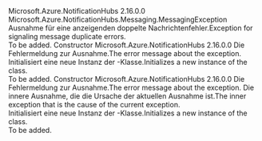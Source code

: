 <Type Name="DuplicateMessageException" FullName="Microsoft.Azure.NotificationHubs.Messaging.DuplicateMessageException">
  <TypeSignature Language="C#" Value="public sealed class DuplicateMessageException : Microsoft.Azure.NotificationHubs.Messaging.MessagingException" />
  <TypeSignature Language="ILAsm" Value=".class public auto ansi serializable sealed beforefieldinit DuplicateMessageException extends Microsoft.Azure.NotificationHubs.Messaging.MessagingException" />
  <TypeSignature Language="DocId" Value="T:Microsoft.Azure.NotificationHubs.Messaging.DuplicateMessageException" />
  <TypeSignature Language="VB.NET" Value="Public NotInheritable Class DuplicateMessageException&#xA;Inherits MessagingException" />
  <TypeSignature Language="F#" Value="type DuplicateMessageException = class&#xA;    inherit MessagingException" />
  <AssemblyInfo>
    <AssemblyName>Microsoft.Azure.NotificationHubs</AssemblyName>
    <AssemblyVersion>2.16.0.0</AssemblyVersion>
  </AssemblyInfo>
  <Base>
    <BaseTypeName>Microsoft.Azure.NotificationHubs.Messaging.MessagingException</BaseTypeName>
  </Base>
  <Interfaces />
  <Docs>
    <summary><span data-ttu-id="aadf0-101">Ausnahme für eine anzeigenden doppelte Nachrichtenfehler.</span><span class="sxs-lookup"><span data-stu-id="aadf0-101">Exception for signaling message duplicate errors.</span></span></summary>
    <remarks>To be added.</remarks>
  </Docs>
  <Members>
    <Member MemberName=".ctor">
      <MemberSignature Language="C#" Value="public DuplicateMessageException (string message);" />
      <MemberSignature Language="ILAsm" Value=".method public hidebysig specialname rtspecialname instance void .ctor(string message) cil managed" />
      <MemberSignature Language="DocId" Value="M:Microsoft.Azure.NotificationHubs.Messaging.DuplicateMessageException.#ctor(System.String)" />
      <MemberSignature Language="VB.NET" Value="Public Sub New (message As String)" />
      <MemberSignature Language="F#" Value="new Microsoft.Azure.NotificationHubs.Messaging.DuplicateMessageException : string -&gt; Microsoft.Azure.NotificationHubs.Messaging.DuplicateMessageException" Usage="new Microsoft.Azure.NotificationHubs.Messaging.DuplicateMessageException message" />
      <MemberType>Constructor</MemberType>
      <AssemblyInfo>
        <AssemblyName>Microsoft.Azure.NotificationHubs</AssemblyName>
        <AssemblyVersion>2.16.0.0</AssemblyVersion>
      </AssemblyInfo>
      <Parameters>
        <Parameter Name="message" Type="System.String" />
      </Parameters>
      <Docs>
        <param name="message"><span data-ttu-id="aadf0-102">Die Fehlermeldung zur Ausnahme.</span><span class="sxs-lookup"><span data-stu-id="aadf0-102">The error message about the exception.</span></span></param>
        <summary><span data-ttu-id="aadf0-103">Initialisiert eine neue Instanz der <see cref="T:Microsoft.Azure.NotificationHubs.Messaging.DuplicateMessageException" />-Klasse.</span><span class="sxs-lookup"><span data-stu-id="aadf0-103">Initializes a new instance of the <see cref="T:Microsoft.Azure.NotificationHubs.Messaging.DuplicateMessageException" /> class.</span></span></summary>
        <remarks>To be added.</remarks>
      </Docs>
    </Member>
    <Member MemberName=".ctor">
      <MemberSignature Language="C#" Value="public DuplicateMessageException (string message, Exception innerException);" />
      <MemberSignature Language="ILAsm" Value=".method public hidebysig specialname rtspecialname instance void .ctor(string message, class System.Exception innerException) cil managed" />
      <MemberSignature Language="DocId" Value="M:Microsoft.Azure.NotificationHubs.Messaging.DuplicateMessageException.#ctor(System.String,System.Exception)" />
      <MemberSignature Language="VB.NET" Value="Public Sub New (message As String, innerException As Exception)" />
      <MemberSignature Language="F#" Value="new Microsoft.Azure.NotificationHubs.Messaging.DuplicateMessageException : string * Exception -&gt; Microsoft.Azure.NotificationHubs.Messaging.DuplicateMessageException" Usage="new Microsoft.Azure.NotificationHubs.Messaging.DuplicateMessageException (message, innerException)" />
      <MemberType>Constructor</MemberType>
      <AssemblyInfo>
        <AssemblyName>Microsoft.Azure.NotificationHubs</AssemblyName>
        <AssemblyVersion>2.16.0.0</AssemblyVersion>
      </AssemblyInfo>
      <Parameters>
        <Parameter Name="message" Type="System.String" />
        <Parameter Name="innerException" Type="System.Exception" />
      </Parameters>
      <Docs>
        <param name="message"><span data-ttu-id="aadf0-104">Die Fehlermeldung zur Ausnahme.</span><span class="sxs-lookup"><span data-stu-id="aadf0-104">The error message about the exception.</span></span></param>
        <param name="innerException"><span data-ttu-id="aadf0-105">Die innere Ausnahme, die die Ursache der aktuellen Ausnahme ist.</span><span class="sxs-lookup"><span data-stu-id="aadf0-105">The inner exception that is the cause of the current exception.</span></span></param>
        <summary><span data-ttu-id="aadf0-106">Initialisiert eine neue Instanz der <see cref="T:Microsoft.Azure.NotificationHubs.Messaging.DuplicateMessageException" />-Klasse.</span><span class="sxs-lookup"><span data-stu-id="aadf0-106">Initializes a new instance of the <see cref="T:Microsoft.Azure.NotificationHubs.Messaging.DuplicateMessageException" /> class.</span></span></summary>
        <remarks>To be added.</remarks>
      </Docs>
    </Member>
  </Members>
</Type>